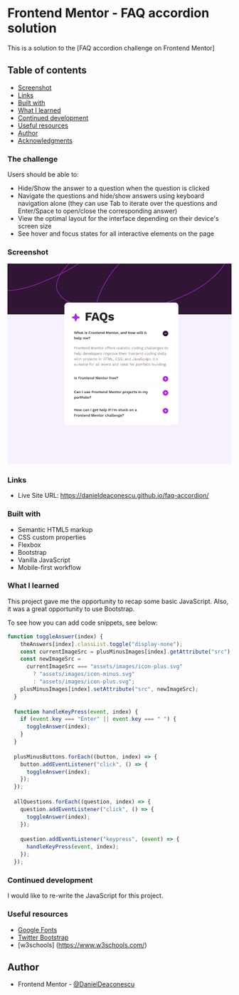 # Frontend Mentor - FAQ accordion solution

This is a solution to the [FAQ accordion challenge on Frontend Mentor]

## Table of contents

- [Screenshot](#screenshot)
- [Links](#links)
- [Built with](#built-with)
- [What I learned](#what-i-learned)
- [Continued development](#continued-development)
- [Useful resources](#useful-resources)
- [Author](#author)
- [Acknowledgments](#acknowledgments)


### The challenge

Users should be able to:

- Hide/Show the answer to a question when the question is clicked
- Navigate the questions and hide/show answers using keyboard navigation alone (they can use Tab to iterate over the questions and Enter/Space to open/close the corresponding answer)
- View the optimal layout for the interface depending on their device's screen size
- See hover and focus states for all interactive elements on the page

### Screenshot

![](./screenshot.jpeg)

### Links

- Live Site URL: https://danieldeaconescu.github.io/faq-accordion/

### Built with

- Semantic HTML5 markup
- CSS custom properties
- Flexbox
- Bootstrap
- Vanilla JavaScript
- Mobile-first workflow

### What I learned

This project gave me the opportunity to recap some basic JavaScript. Also, it was a great opportunity to use Bootstrap.

To see how you can add code snippets, see below:


```js
function toggleAnswer(index) {
    theAnswers[index].classList.toggle("display-none");
    const currentImageSrc = plusMinusImages[index].getAttribute("src");
    const newImageSrc =
      currentImageSrc === "assets/images/icon-plus.svg"
        ? "assets/images/icon-minus.svg"
        : "assets/images/icon-plus.svg";
    plusMinusImages[index].setAttribute("src", newImageSrc);
  }

  function handleKeyPress(event, index) {
    if (event.key === "Enter" || event.key === " ") {
      toggleAnswer(index);
    }
  }

  plusMinusButtons.forEach((button, index) => {
    button.addEventListener("click", () => {
      toggleAnswer(index);
    });
  });

  allQuestions.forEach((question, index) => {
    question.addEventListener("click", () => {
      toggleAnswer(index);
    });

    question.addEventListener("keypress", (event) => {
      handleKeyPress(event, index);
    });
  });
```

### Continued development

I would like to re-write the JavaScript for this project.

### Useful resources

- [Google Fonts](https://fonts.google.com/) 
- [Twitter Bootstrap](https://getbootstrap.com/)
- [w3schools] (https://www.w3schools.com/)

## Author

- Frontend Mentor - [@DanielDeaconescu](https://www.frontendmentor.io/profile/DanielDeaconescu)
